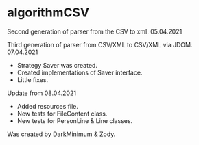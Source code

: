 # algorithmCSV
Second generation of parser from the CSV to xml. 05.04.2021 

Third generation of parser from CSV/XML to CSV/XML via JDOM. 07.04.2021
 - Strategy Saver was created.
 - Created implementations of Saver interface.
 - Little fixes.

Update from 08.04.2021
 - Added resources file.
 - New tests for FileContent class.
 - New tests for PersonLine & Line classes.


Was created by DarkMinimum & Zody.

